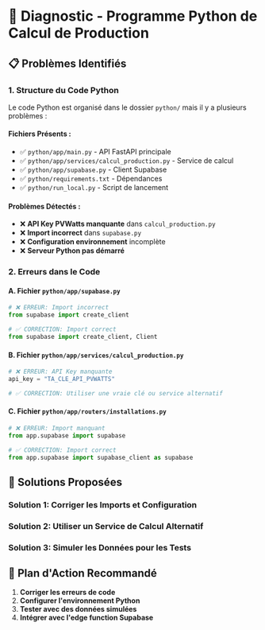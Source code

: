 # 🐍 Diagnostic - Programme Python de Calcul de Production

## 📋 Problèmes Identifiés

### 1. **Structure du Code Python**
Le code Python est organisé dans le dossier `python/` mais il y a plusieurs problèmes :

#### Fichiers Présents :
- ✅ `python/app/main.py` - API FastAPI principale
- ✅ `python/app/services/calcul_production.py` - Service de calcul
- ✅ `python/app/supabase.py` - Client Supabase
- ✅ `python/requirements.txt` - Dépendances
- ✅ `python/run_local.py` - Script de lancement

#### Problèmes Détectés :
- ❌ **API Key PVWatts manquante** dans `calcul_production.py`
- ❌ **Import incorrect** dans `supabase.py`
- ❌ **Configuration environnement** incomplète
- ❌ **Serveur Python pas démarré**

### 2. **Erreurs dans le Code**

#### A. Fichier `python/app/supabase.py`
```python
# ❌ ERREUR: Import incorrect
from supabase import create_client

# ✅ CORRECTION: Import correct
from supabase import create_client, Client
```

#### B. Fichier `python/app/services/calcul_production.py`
```python
# ❌ ERREUR: API Key manquante
api_key = "TA_CLE_API_PVWATTS"

# ✅ CORRECTION: Utiliser une vraie clé ou service alternatif
```

#### C. Fichier `python/app/routers/installations.py`
```python
# ❌ ERREUR: Import manquant
from app.supabase import supabase

# ✅ CORRECTION: Import correct
from app.supabase import supabase_client as supabase
```

## 🔧 Solutions Proposées

### Solution 1: Corriger les Imports et Configuration
### Solution 2: Utiliser un Service de Calcul Alternatif
### Solution 3: Simuler les Données pour les Tests

## 🚀 Plan d'Action Recommandé

1. **Corriger les erreurs de code**
2. **Configurer l'environnement Python**
3. **Tester avec des données simulées**
4. **Intégrer avec l'edge function Supabase**